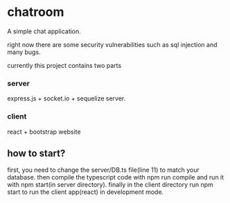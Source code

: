 # chatroom

A simple chat application.

right now there are some security vulnerabilities such as sql injection and many bugs.

currently this project contains two parts

### server

express.js + socket.io + sequelize server.

### client

react + bootstrap website

## how to start?

first, you need to change the server/DB.ts file(line 11) to match your database.
then compile the typescript code with npm run compile and run it with npm start(in server directory).
finally in the client directory run npm start to run the client app(react) in development mode.
